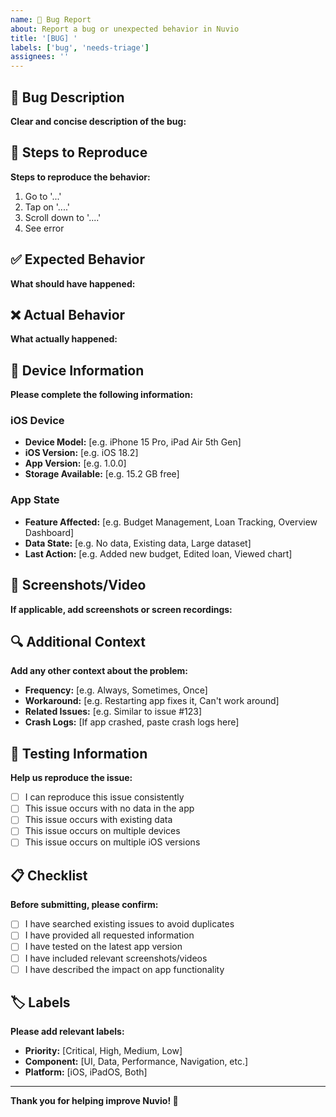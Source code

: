 ```yaml
---
name: 🐛 Bug Report
about: Report a bug or unexpected behavior in Nuvio
title: '[BUG] '
labels: ['bug', 'needs-triage']
assignees: ''
---
```


## 🐛 Bug Description
**Clear and concise description of the bug:**
<!-- What exactly is broken or not working as expected? -->

## 🔄 Steps to Reproduce
**Steps to reproduce the behavior:**
1. Go to '...' <!-- Which screen/feature? -->
2. Tap on '....' <!-- What action did you take? -->
3. Scroll down to '....' <!-- Any specific navigation? -->
4. See error <!-- What happened instead? -->

## ✅ Expected Behavior
**What should have happened:**
<!-- Describe what you expected to see or happen -->

## ❌ Actual Behavior
**What actually happened:**
<!-- Describe what went wrong -->

## 📱 Device Information
**Please complete the following information:**

### iOS Device
- **Device Model:** [e.g. iPhone 15 Pro, iPad Air 5th Gen]
- **iOS Version:** [e.g. iOS 18.2]
- **App Version:** [e.g. 1.0.0]
- **Storage Available:** [e.g. 15.2 GB free]

### App State
- **Feature Affected:** [e.g. Budget Management, Loan Tracking, Overview Dashboard]
- **Data State:** [e.g. No data, Existing data, Large dataset]
- **Last Action:** [e.g. Added new budget, Edited loan, Viewed chart]

## 📸 Screenshots/Video
**If applicable, add screenshots or screen recordings:**
<!-- Drag and drop images here or paste links to videos -->

## 🔍 Additional Context
**Add any other context about the problem:**
- **Frequency:** [e.g. Always, Sometimes, Once]
- **Workaround:** [e.g. Restarting app fixes it, Can't work around]
- **Related Issues:** [e.g. Similar to issue #123]
- **Crash Logs:** [If app crashed, paste crash logs here]

## 🧪 Testing Information
**Help us reproduce the issue:**
- [ ] I can reproduce this issue consistently
- [ ] This issue occurs with no data in the app
- [ ] This issue occurs with existing data
- [ ] This issue occurs on multiple devices
- [ ] This issue occurs on multiple iOS versions

## 📋 Checklist
**Before submitting, please confirm:**
- [ ] I have searched existing issues to avoid duplicates
- [ ] I have provided all requested information
- [ ] I have tested on the latest app version
- [ ] I have included relevant screenshots/videos
- [ ] I have described the impact on app functionality

## 🏷️ Labels
**Please add relevant labels:**
- **Priority:** [Critical, High, Medium, Low]
- **Component:** [UI, Data, Performance, Navigation, etc.]
- **Platform:** [iOS, iPadOS, Both]

---
**Thank you for helping improve Nuvio! 🚀**
